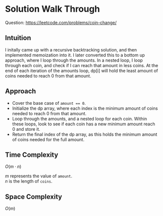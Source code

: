 # Solution Walk Through
Question: https://leetcode.com/problems/coin-change/

## Intuition
I initally came up with a recursive backtracking solution, and then implemented memoization into it. I later converted this to a bottom up approach, where I loop through the amounts. In a nested loop, I loop through each coin, and check if I can reach that amount in less coins. At the end of each iteration of the amounts loop, dp[i] will hold the least amount of coins needed to reach 0 from that amount.

## Approach
- Cover the base case of `amount == 0`.
- Initialize the dp array, where each index is the minimum amount of coins needed to reach 0 from that amount.
- Loop through the amounts, and a nested loop for each coin. Within these loops, look to see if each coin has a new minimum amount reach 0 and store it.
- Return the final index of the dp array, as this holds the minimum amount of coins needed for the full amount.

## Time Complexity
$O(m \cdot n)$

$m$ represents the value of `amount`. \
$n$ is the length of `coins`.

## Space Complexity
$O(m)$
